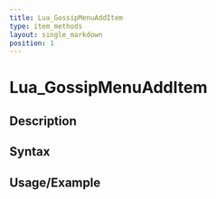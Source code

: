 ```yaml
---
title: Lua_GossipMenuAddItem
type: item_methods
layout: single_markdown
position: 1
---
```


# Lua_GossipMenuAddItem

## Description

## Syntax

## Usage/Example


